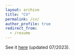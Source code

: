 ```yaml
---
layout: archive
title: "CV"
permalink: /cv/
author_profile: true
redirect_from:
  - /resume
---
```

See it [here](https://github.com/carolinelawless/carolinelawless.github.io/tree/master/files/CV.pdf) (updated 07/2023).
<br/>
